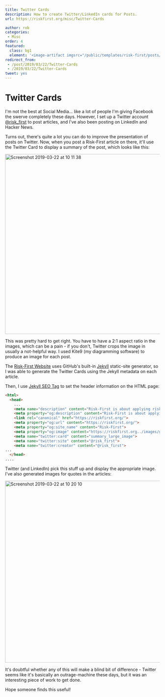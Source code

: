 ```yaml
---
title: Twitter Cards
description: How to create Twitter/LinkedIn cards for Posts.
url: https://riskfirst.org/misc/Twitter-Cards

author: rob
categories:
 - Misc
order: 4
featured: 
  class: bg1
  element: '<image-artifact imgsrc="/public/templates/risk-first/posts/twitter.svg">Twitter</image-artifact>'
redirect_from: 
 - /post/2019/03/22/Twitter-Cards
 - /2019/03/22/Twitter-Cards
tweet: yes
---
```


# Twitter Cards

I'm not the best at Social Media... like a lot of people I'm giving Facebook the swerve completely these days.  However, I set up a Twitter account [@risk_first](https://twitter.com/risk_first) to post articles, and I've also been posting on LinkedIn and Hacker News.  

Turns out, there's quite a lot you can do to improve the presentation of posts on Twitter.  Now, when you post a Risk-First article on there, it'll use the Twitter Card to display a summary of the post, which looks like this:

<img width="585" alt="Screenshot 2019-03-22 at 10 11 38" src="https://user-images.githubusercontent.com/568673/54815950-00da9180-4c8b-11e9-8743-e0514482f5cc.png">

This was pretty hard to get right.  You have to have a 2:1 aspect ratio in the images, which can be a pain - if you don't, Twitter crops the image in usually a not-helpful way.  I used Kite9 (my diagramming software) to produce an image for each post. 

The [Risk-First Website](https://riskfirst.org) uses GitHub's built-in [Jekyll](https://jekyllrb.com) static-site generator, so I was able to generate the Twitter Cards using the Jekyll metadata on each article.    

Then, I use [Jekyll SEO Tag](https://jekyll.github.io/jekyll-seo-tag/) to set the header information on the HTML page:

```html
<html>
  <head>
    ... 
    <meta name="description" content="Risk-First is about applying risk theory and practice to Software Development, building a pattern language of useful risk terms.">
    <meta property="og:description" content="Risk-First is about applying risk theory and practice to Software Development, building a pattern language of useful risk terms.">
    <link rel="canonical" href="https://riskfirst.org/">
    <meta property="og:url" content="https://riskfirst.org/">
    <meta property="og:site_name" content="Risk-First">
    <meta property="og:image" content="https://riskfirst.org../images/generated/titles/index.png">
    <meta name="twitter:card" content="summary_large_image">
    <meta name="twitter:site" content="@risk_first">
    <meta name="twitter:creator" content="@risk_first">
...
  </head>
....
```

Twitter (and LinkedIn) pick this stuff up and display the appropriate image.   I've also generated images for quotes in the articles:

<img width="591" alt="Screenshot 2019-03-22 at 10 20 10" src="https://user-images.githubusercontent.com/568673/54816437-1e5c2b00-4c8c-11e9-8981-6c6a64b404c2.png">

It's doubtful whether any of this will make a blind bit of difference - Twitter seems like it's basically an outrage-machine these days, but it was an interesting piece of work to get done.

Hope someone finds this useful!